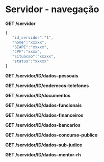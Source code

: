 # Servidor - navegação

**GET /servidor**

```jsx
{
   "id_servidor":"1",
   "nome":"xxxxx",
   "SIAPE":"xxxxx",
   "CPF":"xxxx",
   "situacao":"xxxxx",
   "status":"xxxxx"
}
```

**GET /servidor/ID/dados-pessoais**

**GET /servidor/ID/enderecos-telefones**

**GET /servidor/ID/documentos**

**GET /servidor/ID/dados-funcionais**

**GET /servidor/ID/dados-financeiros**

**GET /servidor/ID/dados-bancarios**

**GET /servidor/ID/dados-concurso-publico**

**GET /servidor/ID/dados-sub-judice**

**GET /servidor/ID/dados-mentor-rh**